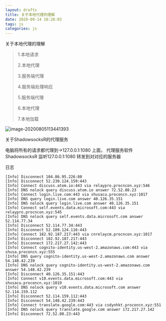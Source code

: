 ```yaml
---
layout: drafts
title: 关于本地代理的理解
date: 2020-09-14 10:28:03
tags: js
categories: js
---
```


关于本地代理的理解

>1.本地请求
>
>2.本地代理
>
>3.服务端代理
>
>4.服务端处理响应
>
>5.服务端代理
>
>6.本地代理
>
>7.本地加载

![image-20200805113441393](../../../../../E%25E7%259B%2598%25E8%25B5%2584%25E6%2596%2599/my-blog/my-blog/source/_drafts/%25E5%2585%25B3%25E4%25BA%258E%25E6%259C%25AC%25E5%259C%25B0%25E4%25BB%25A3%25E7%2590%2586%25E7%259A%2584%25E7%2590%2586%25E8%25A7%25A3/image-test.png)





关于ShadowsocksR的代理服务

电脑将所有的请求都代理到->127.0.0.1:1080 上面， 代理服务软件ShadowsocksR 监听127.0.0.1:1080 转发到对对应的服务器

日志

```log
[Info] Disconnect 104.86.95.226:80
[Info] Disconnect 52.230.124.159:443
[Info] Connect discuss.atom.io:443 via relaypro.procncon.xyz:546
[Info] DNS nolock query discuss.atom.io answer 72.52.80.23
[Info] Connect login.live.com:443 via shusacu.proconcn.xyz:1017
[Info] DNS query login.live.com answer 40.126.35.151
[Info] DNS nolock query login.live.com answer 40.126.35.151
[Info] Connect self.events.data.microsoft.com:443 via relaypro.procncon.xyz:545
[Info] DNS nolock query self.events.data.microsoft.com answer 52.114.77.34
[Info] Disconnect 52.114.77.34:443
[Info] Disconnect 52.109.124.116:443
[Info] Connect 182.92.187.217:443 via cnrelaycm.procncon.xyz:1017
[Info] Disconnect 182.92.187.217:443
[Info] Disconnect 172.217.27.142:443
[Info] Connect cognito-identity.us-west-2.amazonaws.com:443 via shusa.proconcn.xyz:555
[Info] DNS query cognito-identity.us-west-2.amazonaws.com answer 54.148.42.239
[Info] DNS nolock query cognito-identity.us-west-2.amazonaws.com answer 54.148.42.239
[Info] Disconnect 40.126.35.151:443
[Info] Connect v10.events.data.microsoft.com:443 via shusacu.proconcn.xyz:1019
[Info] DNS nolock query v10.events.data.microsoft.com answer 52.114.159.112
[Info] Disconnect 52.114.159.112:443
[Info] Disconnect 54.148.42.239:443
[Info] Connect translate.google.com:443 via csdynhkt.proconcn.xyz:551
[Info] DNS nolock query translate.google.com answer 172.217.27.142
[Info] Disconnect 72.52.80.23:443
```

